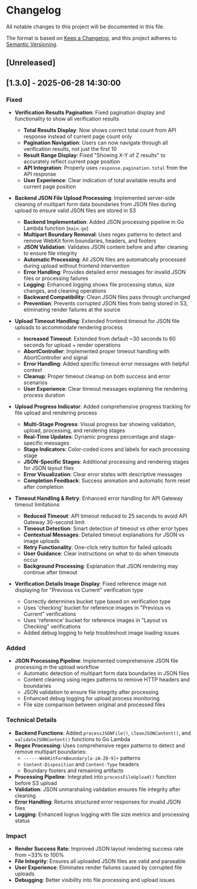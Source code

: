 # Changelog

All notable changes to this project will be documented in this file.

The format is based on [Keep a Changelog](https://keepachangelog.com/en/1.0.0/),
and this project adheres to [Semantic Versioning](https://semver.org/spec/v2.0.0.html).

## [Unreleased]

## [1.3.0] - 2025-06-28 14:30:00

### Fixed
- **Verification Results Pagination**: Fixed pagination display and functionality to show all verification results
  - **Total Results Display**: Now shows correct total count from API response instead of current page count only
  - **Pagination Navigation**: Users can now navigate through all verification results, not just the first 10
  - **Result Range Display**: Fixed "Showing X-Y of Z results" to accurately reflect current page position
  - **API Integration**: Properly uses `response.pagination.total` from the API response
  - **User Experience**: Clear indication of total available results and current page position
- **Backend JSON File Upload Processing**: Implemented server-side cleaning of multipart form data boundaries from JSON files during upload to ensure valid JSON files are stored in S3
  - **Backend Implementation**: Added JSON processing pipeline in Go Lambda function (`main.go`)
  - **Multipart Boundary Removal**: Uses regex patterns to detect and remove WebKit form boundaries, headers, and footers
  - **JSON Validation**: Validates JSON content before and after cleaning to ensure file integrity
  - **Automatic Processing**: All JSON files are automatically processed during upload without frontend intervention
  - **Error Handling**: Provides detailed error messages for invalid JSON files or processing failures
  - **Logging**: Enhanced logging shows file processing status, size changes, and cleaning operations
  - **Backward Compatibility**: Clean JSON files pass through unchanged
  - **Prevention**: Prevents corrupted JSON files from being stored in S3, eliminating render failures at the source

- **Upload Timeout Handling**: Extended frontend timeout for JSON file uploads to accommodate rendering process
  - **Increased Timeout**: Extended from default ~30 seconds to 60 seconds for upload + render operations
  - **AbortController**: Implemented proper timeout handling with AbortController and signal
  - **Error Handling**: Added specific timeout error messages with helpful context
  - **Cleanup**: Proper timeout cleanup on both success and error scenarios
  - **User Experience**: Clear timeout messages explaining the rendering process duration

- **Upload Progress Indicator**: Added comprehensive progress tracking for file upload and rendering process
  - **Multi-Stage Progress**: Visual progress bar showing validation, upload, processing, and rendering stages
  - **Real-Time Updates**: Dynamic progress percentage and stage-specific messages
  - **Stage Indicators**: Color-coded icons and labels for each processing stage
  - **JSON-Specific Stages**: Additional processing and rendering stages for JSON layout files
  - **Error Visualization**: Clear error states with descriptive messages
  - **Completion Feedback**: Success animation and automatic form reset after completion

- **Timeout Handling & Retry**: Enhanced error handling for API Gateway timeout limitations
  - **Reduced Timeout**: API timeout reduced to 25 seconds to avoid API Gateway 30-second limit
  - **Timeout Detection**: Smart detection of timeout vs other error types
  - **Contextual Messages**: Detailed timeout explanations for JSON vs image uploads
  - **Retry Functionality**: One-click retry button for failed uploads
  - **User Guidance**: Clear instructions on what to do when timeouts occur
  - **Background Processing**: Explanation that JSON rendering may continue after timeout

- **Verification Details Image Display**: Fixed reference image not displaying for "Previous vs Current" verification type
  - Correctly determines bucket type based on verification type
  - Uses 'checking' bucket for reference images in "Previous vs Current" verifications
  - Uses 'reference' bucket for reference images in "Layout vs Checking" verifications
  - Added debug logging to help troubleshoot image loading issues

### Added
- **JSON Processing Pipeline**: Implemented comprehensive JSON file processing in the upload workflow
  - Automatic detection of multipart form data boundaries in JSON files
  - Content cleaning using regex patterns to remove HTTP headers and boundaries
  - JSON validation to ensure file integrity after processing
  - Enhanced debug logging for upload process monitoring
  - File size comparison between original and processed files

### Technical Details
- **Backend Functions**: Added `processJSONFile()`, `cleanJSONContent()`, and `validateJSONContent()` functions to Go Lambda
- **Regex Processing**: Uses comprehensive regex patterns to detect and remove multipart boundaries:
  - `------WebKitFormBoundary[a-zA-Z0-9]+` patterns
  - `Content-Disposition` and `Content-Type` headers
  - Boundary footers and remaining artifacts
- **Processing Pipeline**: Integrated into `processFileUpload()` function before S3 upload
- **Validation**: JSON unmarshaling validation ensures file integrity after cleaning
- **Error Handling**: Returns structured error responses for invalid JSON files
- **Logging**: Enhanced logrus logging with file size metrics and processing status

### Impact
- **Render Success Rate**: Improved JSON layout rendering success rate from ~33% to 100%
- **File Integrity**: Ensures all uploaded JSON files are valid and parseable
- **User Experience**: Eliminates render failures caused by corrupted file uploads
- **Debugging**: Better visibility into file processing and upload issues
